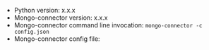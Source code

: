 <!---
Before filing an issue are you aware that we have a wiki?
If you are having issues using mongo-connector, please provide some additional information:
-->

- Python version: x.x.x
- Mongo-connector version: x.x.x
- Mongo-connector command line invocation: `mongo-connector -c config.json`
- Mongo-connector config file:
```json
```
